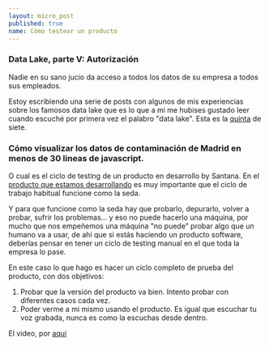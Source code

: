 ```yaml
---
layout: micro_post
published: true
name: Cómo testear un producto
---
```


### Data Lake, parte V: Autorización
Nadie en su sano jucio da acceso a todos los datos de su empresa a todos sus empleados.

Estoy escribiendo una serie de posts con algunos de mis experiencias sobre los famosos data lake que es lo que a mi me hubises gustado leer cuando escuché por primera vez el palabro "data lake". Esta es la [quinta](/micro/2019-07-25-data-lake-autorizaci%C3%B3n.html) de siete. 


### Cómo visualizar los datos de contaminación de Madrid en menos de 30 lineas de javascript.

O cual es el ciclo de testing de un producto en desarrollo by Santana. En el [producto que estamos desarrollando](https://tinybird.co) es muy importante que el ciclo de trabajo habitual funcione como la seda.

Y para que funcione como la seda hay que probarlo, depurarlo, volver a probar, sufrir los problemas... y eso no puede hacerlo una máquina, por mucho que nos empeñemos una máquina "no puede" probar algo que un humano va a usar, de ahí que si estás haciendo un producto software, deberías pensar en tener un ciclo de testing manual en el que toda la empresa lo pase. 

En este caso lo que hago es hacer un ciclo completo de prueba del producto, con dos objetivos:

1. Probar que la versión del producto va bien. Intento probar con diferentes casos cada vez.
2. Poder verme a mi mismo usando el producto. Es igual que escuchar tu voz grabada, nunca es como la escuchas desde dentro.


El video, por [aquí](https://www.youtube.com/watch?v=V1nbigUstGA)


 
